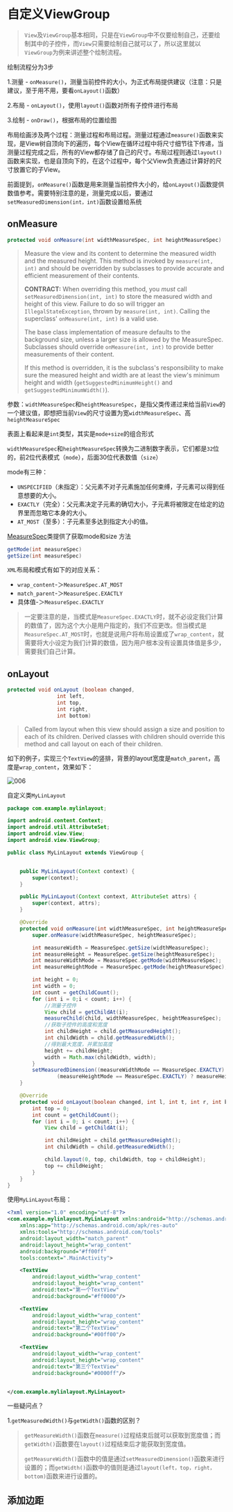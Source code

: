 # 自定义ViewGroup

> `View`及`ViewGroup`基本相同，只是在`ViewGroup`中不仅要绘制自己，还要绘制其中的子控件，而`View`只需要绘制自己就可以了，所以这里就以`ViewGroup`为例来讲述整个绘制流程。

绘制流程分为3步

1.测量 - `onMeasure()`，测量当前控件的大小，为正式布局提供建议（注意：只是建议，至于用不用，要看`onLayout()`函数）

2.布局 - `onLayout()`，使用`layout()`函数对所有子控件进行布局

3.绘制 - `onDraw()`，根据布局的位置绘图



布局绘画涉及两个过程：测量过程和布局过程。测量过程通过`measure()`函数来实现，是View树自顶向下的遍历，每个View在循环过程中将尺寸细节往下传递，当测量过程完成之后，所有的View都存储了自己的尺寸。布局过程则通过`layout()`函数来实现，也是自顶向下的，在这个过程中，每个父View负责通过计算好的尺寸放置它的子View。

前面提到，`onMeasure()`函数是用来测量当前控件大小的，给`onLayout()`函数提供数值参考。需要特别注意的是，测量完成以后，要通过`setMeasuredDimension(int，int)`函数设置给系统



## onMeasure

```java
protected void onMeasure(int widthMeasureSpec, int heightMeasureSpec)
```

> Measure the view and its content to determine the measured width and the measured height. This method is invoked by `measure(int, int)` and should be overridden by subclasses to provide accurate and efficient measurement of their contents.
>
> **CONTRACT:** When overriding this method, you *must* call `setMeasuredDimension(int, int)` to store the measured width and height of this view. Failure to do so will trigger an `IllegalStateException`, thrown by `measure(int, int)`. Calling the superclass' `onMeasure(int, int)` is a valid use.
>
> The base class implementation of measure defaults to the background size, unless a larger size is allowed by the MeasureSpec. Subclasses should override `onMeasure(int, int)` to provide better measurements of their content.
>
> If this method is overridden, it is the subclass's responsibility to make sure the measured height and width are at least the view's minimum height and width (`getSuggestedMinimumHeight()` and `getSuggestedMinimumWidth()`).

参数：`widthMeasureSpec`和`heightMeasureSpec`，是指父类传递过来给当前`View`的一个建议值，即想把当前`View`的尺寸设置为宽`widthMeasureSpec`、高`heightMeasureSpec`

表面上看起来是`int`类型，其实是`mode+size`的组合形式

`widthMeasureSpec`和`heightMeasureSpec`转换为二进制数字表示，它们都是`32`位的，前2位代表模式（`mode`），后面30位代表数值（`size`）

mode有三种：

+ `UNSPECIFIED`（未指定）：父元素不对子元素施加任何束缚，子元素可以得到任意想要的大小。
+ `EXACTLY`（完全）：父元素决定子元素的确切大小，子元素将被限定在给定的边界里而忽略它本身的大小。
+ `AT_MOST`（至多）：子元素至多达到指定大小的值。

[MeasureSpec](https://developer.android.com/reference/android/view/View.MeasureSpec#MeasureSpec())类提供了获取mode和size 方法

```java
getMode(int measureSpec)
getSize(int measureSpec)
```



`XML`布局和模式有如下的对应关系：

+ `wrap_content`-＞`MeasureSpec.AT_MOST`
+ `match_parent`-＞`MeasureSpec.EXACTLY`
+ 具体值-＞`MeasureSpec.EXACTLY`



> 一定要注意的是，当模式是`MeasureSpec.EXACTLY`时，就不必设定我们计算的数值了，因为这个大小是用户指定的，我们不应更改。但当模式是`MeasureSpec.AT_MOST`时，也就是说用户将布局设置成了`wrap_content`，就需要将大小设定为我们计算的数值，因为用户根本没有设置具体值是多少，需要我们自己计算。



## onLayout

```java
protected void onLayout (boolean changed, 
                int left, 
                int top, 
                int right, 
                int bottom)
```

> Called from layout when this view should assign a size and position to each of its children. Derived classes with children should override this method and call layout on each of their children.



如下的例子，实现三个`TextView`的竖排，背景的layout宽度是`match_parent`，高度是`wrap_content`，效果如下：

![006](https://github.com/winfredzen/Android-Basic/blob/master/自定义视图/images/006.png)



自定义类`MyLinLayout`

```java
package com.example.mylinlayout;

import android.content.Context;
import android.util.AttributeSet;
import android.view.View;
import android.view.ViewGroup;

public class MyLinLayout extends ViewGroup {


    public MyLinLayout(Context context) {
        super(context);
    }

    public MyLinLayout(Context context, AttributeSet attrs) {
        super(context, attrs);
    }

    @Override
    protected void onMeasure(int widthMeasureSpec, int heightMeasureSpec) {
        super.onMeasure(widthMeasureSpec, heightMeasureSpec);

        int measureWidth = MeasureSpec.getSize(widthMeasureSpec);
        int measureHeight = MeasureSpec.getSize(heightMeasureSpec);
        int measureWidthMode = MeasureSpec.getMode(widthMeasureSpec);
        int measureHeightMode = MeasureSpec.getMode(heightMeasureSpec);

        int height = 0;
        int width = 0;
        int count = getChildCount();
        for (int i = 0;i < count; i++) {
            //测量子控件
            View child = getChildAt(i);
            measureChild(child, widthMeasureSpec, heightMeasureSpec);
            //获取子控件的高度和宽度
            int childHeight = child.getMeasuredHeight();
            int childWidth = child.getMeasuredWidth();
            //得到最大宽度，并累加高度
            height += childHeight;
            width = Math.max(childWidth, width);
        }
        setMeasuredDimension((measureWidthMode == MeasureSpec.EXACTLY) ? measureWidth : width,
                (measureHeightMode == MeasureSpec.EXACTLY) ? measureHeight : height);
    }

    @Override
    protected void onLayout(boolean changed, int l, int t, int r, int b) {
        int top = 0;
        int count = getChildCount();
        for (int i = 0; i < count; i++) {
            View child = getChildAt(i);

            int childHeight = child.getMeasuredHeight();
            int childWidth = child.getMeasuredWidth();

            child.layout(0, top, childWidth, top + childHeight);
            top += childHeight;
        }
    }
}
```

使用`MyLinLayout`布局：

```xml
<?xml version="1.0" encoding="utf-8"?>
<com.example.mylinlayout.MyLinLayout xmlns:android="http://schemas.android.com/apk/res/android"
    xmlns:app="http://schemas.android.com/apk/res-auto"
    xmlns:tools="http://schemas.android.com/tools"
    android:layout_width="match_parent"
    android:layout_height="wrap_content"
    android:background="#ff00ff"
    tools:context=".MainActivity">

    <TextView
        android:layout_width="wrap_content"
        android:layout_height="wrap_content"
        android:text="第一个TextView"
        android:background="#ff0000"/>

    <TextView
        android:layout_width="wrap_content"
        android:layout_height="wrap_content"
        android:text="第二个TextView"
        android:background="#00ff00"/>

    <TextView
        android:layout_width="wrap_content"
        android:layout_height="wrap_content"
        android:text="第三个TextView"
        android:background="#0000ff"/>


</com.example.mylinlayout.MyLinLayout>
```



一些疑问点？

1.`getMeasuredWidth()`与`getWidth()`函数的区别？

> `getMeasureWidth()`函数在`measure()`过程结束后就可以获取到宽度值；而`getWidth()`函数要在`layout()`过程结束后才能获取到宽度值。
>
> `getMeasureWidth()`函数中的值是通过`setMeasuredDimension()`函数来进行设置的；而`getWidth()`函数中的值则是通过`layout(left，top，right，bottom)`函数来进行设置的。



## 添加边距









































